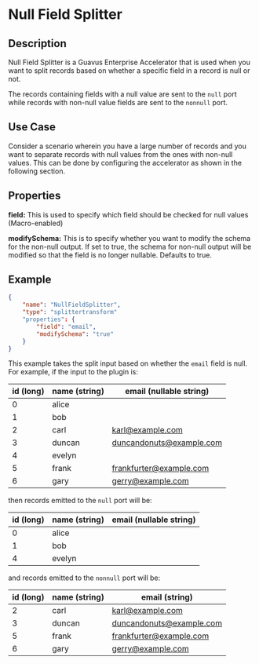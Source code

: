 # Null Field Splitter


Description
-----------
Null Field Splitter is a Guavus Enterprise Accelerator that is used when you want to split records based on whether a specific field in a record is null or not.

The records containing fields with a null value are sent to the ``null`` port while records with non-null value fields are sent to the ``nonnull`` port.

Use Case
-----------

Consider a scenario wherein you have a large number of records and you want to separate records with null values from the ones with non-null values. This can be done by configuring the accelerator as shown in the following section.

Properties
----------
**field:** This is used to specify which field should be checked for null values (Macro-enabled)

**modifySchema:** This is to specify whether you want to modify the schema for the non-null output.
If set to true, the schema for non-null output will be modified so that the field is no longer nullable.
Defaults to true.

Example
-------

```json
{
    "name": "NullFieldSplitter",
    "type": "splittertransform"
    "properties": {
        "field": "email",
        "modifySchema": "true"
    }
}
```

This example takes the split input based on whether the ``email`` field is null.
For example, if the input to the plugin is:

| id (long) | name (string) | email (nullable string)  |
| --------- | ------------- | ------------------------ |
| 0         | alice         |                          |
| 1         | bob           |                          |
| 2         | carl          | karl@example.com         |
| 3         | duncan        | duncandonuts@example.com |
| 4         | evelyn        |                          |
| 5         | frank         | frankfurter@example.com  |
| 6         | gary          | gerry@example.com        |

then records emitted to the ``null`` port will be:

| id (long) | name (string) | email (nullable string)  |
| --------- | ------------- | ------------------------ |
| 0         | alice         |                          |
| 1         | bob           |                          |
| 4         | evelyn        |                          |

and records emitted to the ``nonnull`` port will be:

| id (long) | name (string) | email (string)           |
| --------- | ------------- | ------------------------ |
| 2         | carl          | karl@example.com         |
| 3         | duncan        | duncandonuts@example.com |
| 5         | frank         | frankfurter@example.com  |
| 6         | gary          | gerry@example.com        |
